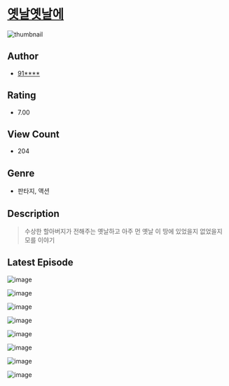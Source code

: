 # [옛날옛날에](https://comic.naver.com/challenge/list?titleId=809993)
![thumbnail](https://image-comic.pstatic.net/user_contents_data/challenge_comic/2023/05/23/200367/upload_3702295783151974711_480x623.jpeg)

## Author
- [91****](https://comic.naver.com/artistTitle?id=200367)

## Rating
- 7.00

## View Count
- 204

## Genre
- 판타지, 액션

## Description
> 수상한 할아버지가 전해주는 옛날하고 아주 먼 옛날 이 땅에 있었을지 없었을지 모를 이야기


## Latest Episode
![image](https://image-comic.pstatic.net/user_contents_data/challenge_comic/2023/05/23/200367/upload_7219378179096011366.jpeg)

![image](https://image-comic.pstatic.net/user_contents_data/challenge_comic/2023/05/23/200367/upload_3991658433045750372.jpeg)

![image](https://image-comic.pstatic.net/user_contents_data/challenge_comic/2023/05/23/200367/upload_3545006027708773683.jpeg)

![image](https://image-comic.pstatic.net/user_contents_data/challenge_comic/2023/05/23/200367/upload_3630292967180481075.jpeg)

![image](https://image-comic.pstatic.net/user_contents_data/challenge_comic/2023/05/23/200367/upload_3978479708871735091.jpeg)

![image](https://image-comic.pstatic.net/user_contents_data/challenge_comic/2023/05/23/200367/upload_3905855874952159588.jpeg)

![image](https://image-comic.pstatic.net/user_contents_data/challenge_comic/2023/05/23/200367/upload_7364574178478482996.jpeg)

![image](https://image-comic.pstatic.net/user_contents_data/challenge_comic/2023/05/23/200367/upload_4120856749502772016.jpeg)
